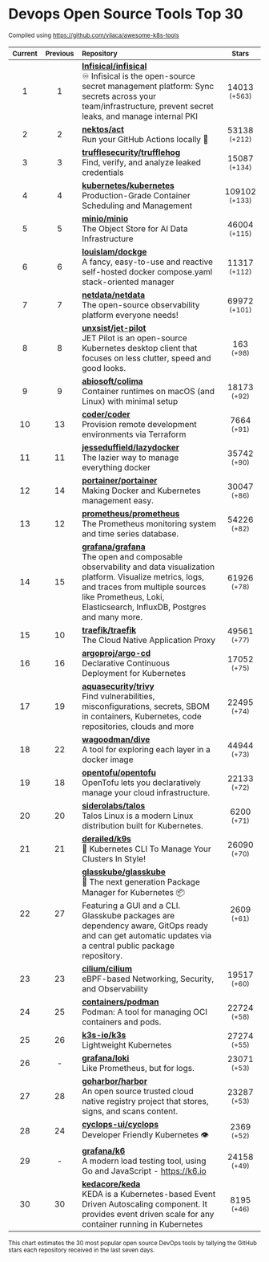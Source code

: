 # Devops Open Source Tools Top 30
<sup>Compiled using https://github.com/vilaca/awesome-k8s-tools</sup>
<div align="center">

|<sub>Current</sub>|<sub>Previous</sub>|<sub>Repository</sub>|<sub>Stars</sub>|
|:---:|:---:|:---|:---:|
|1|1|[**Infisical/infisical**](https://github.com/Infisical/infisical)<br/>♾ Infisical is the open-source secret management platform: Sync secrets across your team/infrastructure, prevent secret leaks, and manage internal PKI|14013 <sup>(+563)</sup>|
|2|2|[**nektos/act**](https://github.com/nektos/act)<br/>Run your GitHub Actions locally 🚀|53138 <sup>(+212)</sup>|
|3|3|[**trufflesecurity/trufflehog**](https://github.com/trufflesecurity/trufflehog)<br/>Find, verify, and analyze leaked credentials|15087 <sup>(+134)</sup>|
|4|4|[**kubernetes/kubernetes**](https://github.com/kubernetes/kubernetes)<br/>Production-Grade Container Scheduling and Management|109102 <sup>(+133)</sup>|
|5|5|[**minio/minio**](https://github.com/minio/minio)<br/>The Object Store for AI Data Infrastructure|46004 <sup>(+115)</sup>|
|6|6|[**louislam/dockge**](https://github.com/louislam/dockge)<br/>A fancy, easy-to-use and reactive self-hosted docker compose.yaml stack-oriented manager|11317 <sup>(+112)</sup>|
|7|7|[**netdata/netdata**](https://github.com/netdata/netdata)<br/>The open-source observability platform everyone needs!|69972 <sup>(+101)</sup>|
|8|8|[**unxsist/jet-pilot**](https://github.com/unxsist/jet-pilot)<br/>JET Pilot is an open-source Kubernetes desktop client that focuses on less clutter, speed and good looks.|163 <sup>(+98)</sup>|
|9|9|[**abiosoft/colima**](https://github.com/abiosoft/colima)<br/>Container runtimes on macOS (and Linux) with minimal setup|18173 <sup>(+92)</sup>|
|10|13|[**coder/coder**](https://github.com/coder/coder)<br/>Provision remote development environments via Terraform|7664 <sup>(+91)</sup>|
|11|11|[**jesseduffield/lazydocker**](https://github.com/jesseduffield/lazydocker)<br/>The lazier way to manage everything docker|35742 <sup>(+90)</sup>|
|12|14|[**portainer/portainer**](https://github.com/portainer/portainer)<br/>Making Docker and Kubernetes management easy.|30047 <sup>(+86)</sup>|
|13|12|[**prometheus/prometheus**](https://github.com/prometheus/prometheus)<br/>The Prometheus monitoring system and time series database.|54226 <sup>(+82)</sup>|
|14|15|[**grafana/grafana**](https://github.com/grafana/grafana)<br/>The open and composable observability and data visualization platform. Visualize metrics, logs, and traces from multiple sources like Prometheus, Loki, Elasticsearch, InfluxDB, Postgres and many more. |61926 <sup>(+78)</sup>|
|15|10|[**traefik/traefik**](https://github.com/traefik/traefik)<br/>The Cloud Native Application Proxy|49561 <sup>(+77)</sup>|
|16|16|[**argoproj/argo-cd**](https://github.com/argoproj/argo-cd)<br/>Declarative Continuous Deployment for Kubernetes|17052 <sup>(+75)</sup>|
|17|19|[**aquasecurity/trivy**](https://github.com/aquasecurity/trivy)<br/>Find vulnerabilities, misconfigurations, secrets, SBOM in containers, Kubernetes, code repositories, clouds and more|22495 <sup>(+74)</sup>|
|18|22|[**wagoodman/dive**](https://github.com/wagoodman/dive)<br/>A tool for exploring each layer in a docker image|44944 <sup>(+73)</sup>|
|19|18|[**opentofu/opentofu**](https://github.com/opentofu/opentofu)<br/>OpenTofu lets you declaratively manage your cloud infrastructure.|22133 <sup>(+72)</sup>|
|20|20|[**siderolabs/talos**](https://github.com/siderolabs/talos)<br/>Talos Linux is a modern Linux distribution built for Kubernetes.|6200 <sup>(+71)</sup>|
|21|21|[**derailed/k9s**](https://github.com/derailed/k9s)<br/>🐶 Kubernetes CLI To Manage Your Clusters In Style!|26090 <sup>(+70)</sup>|
|22|27|[**glasskube/glasskube**](https://github.com/glasskube/glasskube)<br/>🧊 The next generation Package Manager for Kubernetes 📦 Featuring a GUI and a CLI. Glasskube packages are dependency aware, GitOps ready and can get automatic updates via a central public package repository.|2609 <sup>(+61)</sup>|
|23|23|[**cilium/cilium**](https://github.com/cilium/cilium)<br/>eBPF-based Networking, Security, and Observability|19517 <sup>(+60)</sup>|
|24|25|[**containers/podman**](https://github.com/containers/podman)<br/>Podman: A tool for managing OCI containers and pods.|22724 <sup>(+58)</sup>|
|25|26|[**k3s-io/k3s**](https://github.com/k3s-io/k3s)<br/>Lightweight Kubernetes|27274 <sup>(+55)</sup>|
|26|-|[**grafana/loki**](https://github.com/grafana/loki)<br/>Like Prometheus, but for logs.|23071 <sup>(+53)</sup>|
|27|28|[**goharbor/harbor**](https://github.com/goharbor/harbor)<br/>An open source trusted cloud native registry project that stores, signs, and scans content.|23287 <sup>(+53)</sup>|
|28|24|[**cyclops-ui/cyclops**](https://github.com/cyclops-ui/cyclops)<br/>Developer Friendly Kubernetes 👁️|2369 <sup>(+52)</sup>|
|29|-|[**grafana/k6**](https://github.com/grafana/k6)<br/>A modern load testing tool, using Go and JavaScript - https://k6.io|24158 <sup>(+49)</sup>|
|30|30|[**kedacore/keda**](https://github.com/kedacore/keda)<br/> KEDA is a Kubernetes-based Event Driven Autoscaling component. It provides event driven scale for any container running in Kubernetes |8195 <sup>(+46)</sup>|


</div>

<sub>This chart estimates the 30 most popular open source DevOps tools by tallying the GitHub stars each repository received in the last seven days.</sub>
